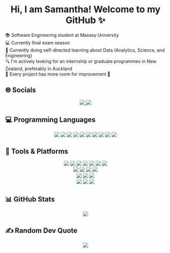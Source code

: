 <h1 align="center">Hi, I am Samantha! Welcome to my GitHub ✨</h2>

📚 Software Engineering student at Massey University <br>
💻 Currently final exam season <br>
💼 Currently doing self-directed learning about Data (Analytics, Science, and Engineering)<br>
🔍 I'm actively looking for an internship or graduate programmes in New Zealand, preferably in Auckland <br>
🔧 Every project has more room for improvement 🫶 <br>


## 🌐 Socials
<p align="center">
  <a href="https://linkedin.com/in/samantha-quilat/">
    <img src="https://img.shields.io/badge/LinkedIn-%230077B5.svg?logo=linkedin&logoColor=white" />
  </a>
  <a href="mailto:smquilat@gmail.com">
    <img src="https://img.shields.io/badge/Email-D14836?logo=gmail&logoColor=white" />
  </a>
</p>

## 💻 Programming Languages
<p align="center"> 
  <img src="https://img.shields.io/badge/python-3670A0?style=for-the-badge&logo=python&logoColor=ffdd54" /> 
  <img src="https://img.shields.io/badge/sql-%230074C1.svg?style=for-the-badge&logo=sqlite&logoColor=white" /> 
  <img src="https://img.shields.io/badge/c++-%2300599C.svg?style=for-the-badge&logo=c%2B%2B&logoColor=white" /> 
  <img src="https://img.shields.io/badge/html5-%23E34F26.svg?style=for-the-badge&logo=html5&logoColor=white" /> 
  <img src="https://img.shields.io/badge/css3-%231572B6.svg?style=for-the-badge&logo=css3&logoColor=white" /> 
  <img src="https://img.shields.io/badge/javascript-%23F7DF1E.svg?style=for-the-badge&logo=javascript&logoColor=black" /> 
  <img src="https://img.shields.io/badge/java-%23ED8B00.svg?style=for-the-badge&logo=openjdk&logoColor=white" /> 
  <img src="https://img.shields.io/badge/c%23-%23239120.svg?style=for-the-badge&logo=csharp&logoColor=white" /> 
  <img src="https://img.shields.io/badge/haskell-5e5086?style=for-the-badge&logo=haskell&logoColor=white" /> 
  <img src="https://img.shields.io/badge/rust-%23000000.svg?style=for-the-badge&logo=rust&logoColor=white" /> 
</p>

## 🧰 Tools & Platforms
<p align="center"> 
  <img src="https://img.shields.io/badge/git-%23F05033.svg?style=for-the-badge&logo=git&logoColor=white" /> 
  <img src="https://img.shields.io/badge/github-%23181717.svg?style=for-the-badge&logo=github&logoColor=white" /> 
  <img src="https://img.shields.io/badge/sqlite-%23003B57.svg?style=for-the-badge&logo=sqlite&logoColor=white" /> 
  <img src="https://img.shields.io/badge/visual%20studio%20code-%23007ACC.svg?style=for-the-badge&logo=visual-studio-code&logoColor=white" /> 
  <img src="https://img.shields.io/badge/intellij%20idea-000000.svg?style=for-the-badge&logo=intellij-idea&logoColor=white" /> 
  <img src="https://img.shields.io/badge/jupyter-%23F37626.svg?style=for-the-badge&logo=jupyter&logoColor=white" /> 
  <img src="https://img.shields.io/badge/google%20colab-F9AB00?style=for-the-badge&logo=google-colab&logoColor=white" /> <br/> 
  <img src="https://img.shields.io/badge/MS%20Office-217346?style=for-the-badge&logo=microsoft-office&logoColor=white" /> 
  <img src="https://img.shields.io/badge/Excel-217346?style=for-the-badge&logo=microsoft-excel&logoColor=white" /> 
  <img src="https://img.shields.io/badge/PowerPoint-B7472A?style=for-the-badge&logo=microsoft-powerpoint&logoColor=white" /> 
  <img src="https://img.shields.io/badge/Word-2B579A?style=for-the-badge&logo=microsoft-word&logoColor=white" /> <br/> 
  <img src="https://img.shields.io/badge/Zoom-2D8CFF?style=for-the-badge&logo=zoom&logoColor=white" /> 
  <img src="https://img.shields.io/badge/Microsoft%20Teams-464EB8?style=for-the-badge&logo=microsoft-teams&logoColor=white" /> 
  <img src="https://img.shields.io/badge/Emails-D14836?style=for-the-badge&logo=gmail&logoColor=white" /> <br/> 
  <img src="https://img.shields.io/badge/Canva-%2300C4CC.svg?style=for-the-badge&logo=Canva&logoColor=white" />
  <img src="https://img.shields.io/badge/Trello-%23026AA7.svg?style=for-the-badge&logo=Trello&logoColor=white" />
  <img src="https://img.shields.io/badge/Figma-%23F24E1E.svg?style=for-the-badge&logo=Figma&logoColor=white" />
</p>

## 📊 GitHub Stats
<p align="center">
  <img src="https://github-readme-stats.vercel.app/api/top-langs/?username=smaxerene&theme=tokyonight&hide_border=true&include_all_commits=false&count_private=false&layout=compact" />
</p>


## ✍️ Random Dev Quote
<p align="center">
  <img src="https://quotes-github-readme.vercel.app/api?type=vetical&theme=tokyonight" />
</p>
